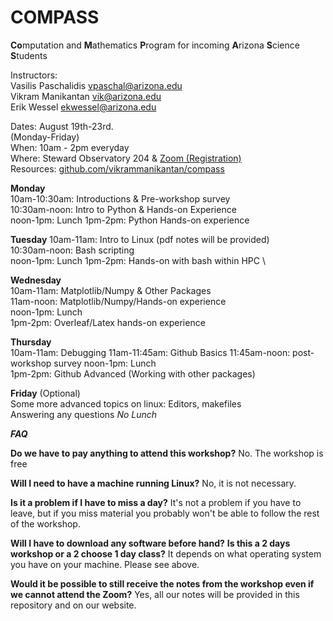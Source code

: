 # COMPASS

**Co**mputation and **M**athematics **P**rogram for incoming **A**rizona **S**cience **S**tudents

Instructors: \
Vasilis Paschalidis <vpaschal@arizona.edu> \
Vikram Manikantan <vik@arizona.edu> \
Erik Wessel <ekwessel@arizona.edu>

Dates: August 19th-23rd. \
       (Monday-Friday) \
When: 10am - 2pm everyday \
Where: Steward Observatory 204 & [Zoom (Registration)](https://arizona.zoom.us/meeting/register/tZAlfuupqD4uHtBD6uaf6u6XsSnPbkeQEKsO) \
Resources: [github.com/vikrammanikantan/compass](github.com/vikrammanikantan/compass)

**Monday** \
10am-10:30am: Introductions & Pre-workshop survey \
10:30am-noon: Intro to Python & Hands-on Experience \
noon-1pm: Lunch
1pm-2pm: Python Hands-on experience

**Tuesday**
10am-11am: Intro to Linux (pdf notes will be provided) \
10:30am-noon: Bash scripting \
noon-1pm: Lunch
1pm-2pm: Hands-on with bash within HPC \

**Wednesday** \
10am-11am: Matplotlib/Numpy & Other Packages \
11am-noon:  Matplotlib/Numpy/Hands-on experience \
noon-1pm: Lunch \
1pm-2pm: Overleaf/Latex hands-on experience 

**Thursday** \
10am-11am: Debugging
11am-11:45am: Github Basics
11:45am-noon: post-workshop survey
noon-1pm: Lunch \
1pm-2pm: Github Advanced (Working with other packages)

**Friday** (Optional) \
Some more advanced topics on linux: Editors, makefiles \
Answering any questions 
*No Lunch*


***FAQ***

**Do we have to pay anything to attend this workshop?**
No. The workshop is free

**Will I need to have a machine running Linux?**
No, it is not necessary.

**Is it a problem if I have to miss a day?**
It's not a problem if you have to leave, but if you miss material you probably won't be able to follow the rest of the workshop. 

**Will I have to download any software before hand?** **Is this a 2 days workshop or a 2 choose 1 day class?**
It depends on what operating system you have on your machine. Please see above.

**Would it be possible to still receive the notes from the workshop even if we cannot attend the Zoom?**
Yes, all our notes will be provided in this repository and on our website.
       
